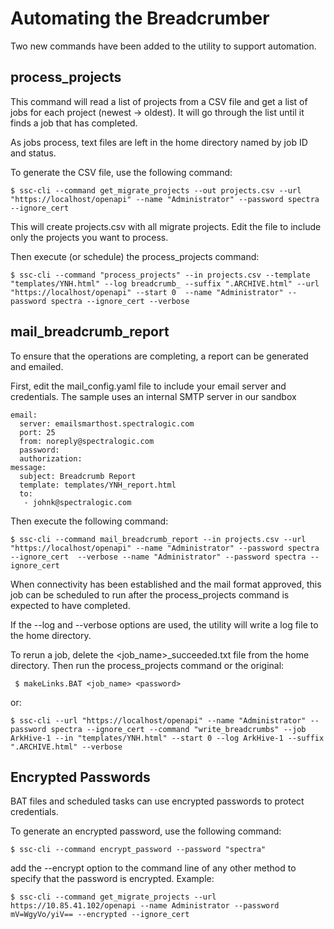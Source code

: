# Automating the Breadcrumber

Two new commands have been added to the utility to support automation.
## process_projects
This command will read a list of projects from a CSV file
and get a list of jobs for each project (newest -> oldest).
It will go through the list until it finds a job that has completed.

As jobs process, text files are left in the home directory named by job ID and status.

To generate the CSV file, use the following command:
```shell
$ ssc-cli --command get_migrate_projects --out projects.csv --url "https://localhost/openapi" --name "Administrator" --password spectra --ignore_cert 
```
This will create projects.csv with all migrate projects. Edit the file to include 
only the projects you want to process.

Then execute (or schedule) the process_projects command:
```shell
$ ssc-cli --command "process_projects" --in projects.csv --template "templates/YNH.html" --log breadcrumb_ --suffix ".ARCHIVE.html" --url "https://localhost/openapi" --start 0  --name "Administrator" --password spectra --ignore_cert --verbose
```

## mail_breadcrumb_report
To ensure that the operations are completing, a report can be generated and emailed.

First, edit the mail_config.yaml file to include your email server and credentials. 
The sample uses an internal SMTP server in our sandbox
```
email:
  server: emailsmarthost.spectralogic.com
  port: 25
  from: noreply@spectralogic.com
  password:
  authorization:
message:
  subject: Breadcrumb Report
  template: templates/YNH_report.html
  to:
   - johnk@spectralogic.com
```

Then execute the following command:
```shell
$ ssc-cli --command mail_breadcrumb_report --in projects.csv --url "https://localhost/openapi" --name "Administrator" --password spectra --ignore_cert  --verbose --name "Administrator" --password spectra --ignore_cert
```

When connectivity has been established and the mail format approved,
this job can be scheduled to run after the process_projects command is expected to have completed.

If the --log and --verbose options are used, the utility will write a log file to the home directory.

To rerun a job, delete the <job_name>_succeeded.txt file from the home directory. 
Then run the process_projects command or the original:
```shell
 $ makeLinks.BAT <job_name> <password>
```
or:
```shell
$ ssc-cli --url "https://localhost/openapi" --name "Administrator" --password spectra --ignore_cert --command "write_breadcrumbs" --job ArkHive-1 --in "templates/YNH.html" --start 0 --log ArkHive-1 --suffix ".ARCHIVE.html" --verbose
```
## Encrypted Passwords
BAT files and scheduled tasks can use encrypted passwords to protect credentials.

To generate an encrypted password, use the following command:
```shell    
$ ssc-cli --command encrypt_password --password "spectra"
```
add the --encrypt option to the command line of any other method to specify
that the password is encrypted. Example:
```shell
$ ssc-cli --command get_migrate_projects --url https://10.85.41.102/openapi --name Administrator --password mV=WgyVo/yiV== --encrypted --ignore_cert
```
